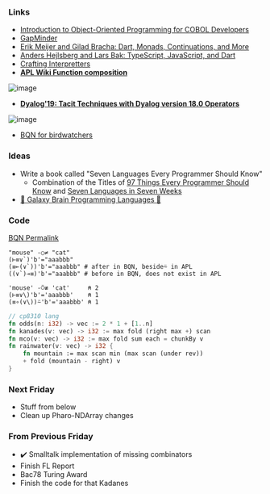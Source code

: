 ### Links

* [Introduction to Object-Oriented Programming for COBOL Developers](https://www.microfocus.com/documentation/visual-cobol/vc50/VS2019/GUID-A80CA9E8-7B68-4637-91E9-42078C8C9275.html)
* [GapMinder](https://www.gapminder.org/tools/#$model$markers$line$data$filter$dimensions$country$country$/$in@=usa&=chn&=rus&=nga&=can;;;;;;;;;&chart-type=linechart&url=v1)
* [Erik Meijer and Gilad Bracha: Dart, Monads, Continuations, and More](https://www.youtube.com/watch?v=QNpKYypLAO8)
* [Anders Hejlsberg and Lars Bak: TypeScript, JavaScript, and Dart](https://www.youtube.com/watch?v=5AqbCQuK0gM)
* [Crafting Interpretters](https://craftinginterpreters.com/)
* [**APL Wiki Function composition**](https://aplwiki.com/wiki/Function_composition)

![image](https://user-images.githubusercontent.com/36027403/153684955-0451dc2c-9a32-4720-ab89-7d545508d289.png)

* [**Dyalog'19: Tacit Techniques with Dyalog version 18.0 Operators**](https://www.youtube.com/watch?v=czWC4tjwzOQ&t=1457s)

![image](https://user-images.githubusercontent.com/36027403/153685006-bff184d9-333f-49bb-8409-510c163a26c9.png)

* [BQN for birdwatchers](https://mlochbaum.github.io/BQN/doc/birds.html)

### Ideas 

* Write a book called "Seven Languages Every Programmer Should Know"
    * Combination of the Titles of [97 Things Every Programmer Should Know](https://www.amazon.ca/Things-Every-Programmer-Should-Know/dp/0596809484) and [Seven Languages in Seven Weeks](https://pragprog.com/titles/btlang/seven-languages-in-seven-weeks/)
* [🌌 Galaxy Brain Programming Languages 🌌](https://codereport.github.io/Galaxy-Brain-Languages/)

### Code

[BQN Permalink](https://mlochbaum.github.io/BQN/try.html#code=Im1vdXNlIiAt4peL4omgICJjYXQiCijiiqLiiaHiiKhgKSdiJz0iYWFhYmJiIgoo4omh4p+cKOKIqGApKSdiJz0iYWFhYmJiIiAjIGFmdGVyIGluIEJRTiwgYmVzaWRl4o2oIGluIEFQTAooKOKIqGAp4oq44omhKSdiJz0iYWFhYmJiIiAjIGJlZm9yZSBpbiBCUU4sIGRvZXMgbm90IGV4aXN0IGluIEFQTAoKCgo=)
```
"mouse" -○≠ "cat"
(⊢≡∨`)'b'="aaabbb"
(≡⟜(∨`))'b'="aaabbb" # after in BQN, beside⍨ in APL
((∨`)⊸≡)'b'="aaabbb" # before in BQN, does not exist in APL
```

```apl
'mouse' -⍥≢ 'cat'     ⍝ 2
(⊢≡∨\)'b'='aaabbb'    ⍝ 1
(≡∘(∨\))⍨'b'='aaabbb' ⍝ 1
```

```rs
// cp8310 lang
fn odds(n: i32) -> vec := 2 * 1 + [1..n]
fn kanades(v: vec) -> i32 := max fold (right max +) scan
fn mco(v: vec) -> i32 := max fold sum each = chunkBy v
fn rainwater(v: vec) -> i32 {
    fn mountain := max scan min (max scan (under rev))  
    + fold (mountain - right) v
}
```

### Next Friday

* Stuff from below
* Clean up Pharo-NDArray changes

### From Previous Friday

* ✔️ Smalltalk implementation of missing combinators
* Finish FL Report
* Bac78 Turing Award 
* Finish the code for that Kadanes
